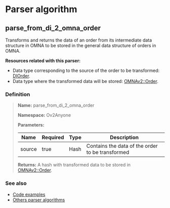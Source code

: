 # Parser algorithm
 
## parse_from_di_2_omna_order

Transforms and returns the data of an order from its intermediate data structure in OMNA to be stored 
in the general data structure of orders in OMNA.

**Resources related with this parser:**

* Data type corresponding to the source of the order to be transformed: [DIOrder](../data-types/DIOrder.md).
* Data type where the transformed data will be stored: [OMNAv2::Order](https://cenit.io/json_data_type?f[namespace][24075][v]=OMNAv2&f[name][24160][o]=is&f[name][24160][v]=Order).
    
### Definition

> **Name:** parse_from_di_2_omna_order
> 
> **Namespace:** Ov2Anyone
>
> **Parameters:**
> 
> | Name | Required | Type | Description |
> | ---- | -------- | ---- | ----------- |
> | source | true | Hash | Contains the data of the order to be transformed |
>
> **Returns:** A hash with transformed data to be stored in [OMNAv2::Order](https://cenit.io/json_data_type?f[namespace][24075][v]&#x3D;OMNAv2&amp;f[name][24160][o]&#x3D;is&amp;f[name][24160][v]&#x3D;Order).

### See also
* [Code examples](https://cenit.io/algorithm?f[name][40703][o]=is&f[name][40703][v]=parse_from_di_2_omna_order&f[namespace][40840][o]=starts_with&f[namespace][40840][v]=Ov2)
* [Others parser algorithms](overview?id=parse_from_di_2_omna_order)